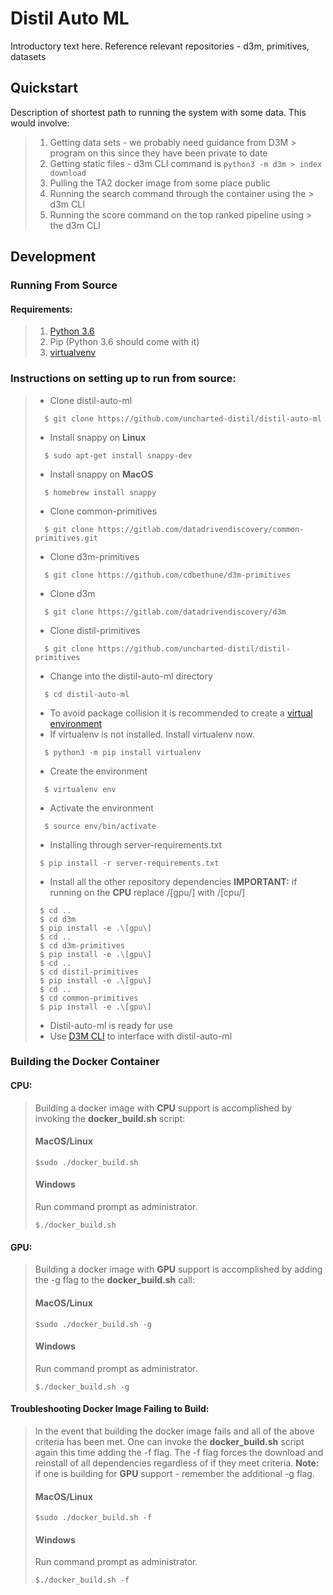 # Distil Auto ML

Introductory text here. Reference relevant repositories - d3m, primitives, datasets

## Quickstart

Description of shortest path to running the system with some data. This would involve:

> 1.  Getting data sets - we probably need guidance from D3M > program on this since they have been private to date
> 2.  Getting static files - d3m CLI command is `python3 -m d3m > index download`
> 3.  Pulling the TA2 docker image from some place public
> 4.  Running the search command through the container using the > d3m CLI
> 5.  Running the score command on the top ranked pipeline using > the d3m CLI

## Development

### Running From Source

#### Requirements:

> 1. [Python 3.6](https://www.python.org/downloads/release/python-360/)
> 2. Pip (Python 3.6 should come with it)
> 3. [virtualvenv](https://pypi.org/project/virtualenv/)

### Instructions on setting up to run from source:

> - Clone distil-auto-ml
>
> ```console
>   $ git clone https://github.com/uncharted-distil/distil-auto-ml
> ```
> - Install snappy on <b>Linux</b>
> ```console
>   $ sudo apt-get install snappy-dev
> ```
> - Install snappy on <b>MacOS</b>
> ```console
>   $ homebrew install snappy
> ```
> - Clone common-primitives
>
> ```console
>   $ git clone https://gitlab.com/datadrivendiscovery/common-primitives.git
> ```
>
> - Clone d3m-primitives
>
> ```console
>   $ git clone https://github.com/cdbethune/d3m-primitives
> ```
>
> - Clone d3m
>
> ```console
>   $ git clone https://gitlab.com/datadrivendiscovery/d3m
> ```
>
> - Clone distil-primitives
>
> ```console
>   $ git clone https://github.com/uncharted-distil/distil-primitives
> ```
>
> - Change into the distil-auto-ml directory
>
> ```console
>   $ cd distil-auto-ml
> ```
>
> - To avoid package collision it is recommended to create a [virtual environment](https://pypi.org/project/virtualenv/)
> - If virtualenv is not installed. Install virtualenv now.
>
> ```console
>   $ python3 -m pip install virtualenv
> ```
>
> - Create the environment
>
> ```console
>   $ virtualenv env
> ```
>
> - Activate the environment
>
> ```console
>   $ source env/bin/activate
> ```
>
> - Installing through server-requirements.txt
>
> ```console
>  $ pip install -r server-requirements.txt
> ```
>
> - Install all the other repository dependencies <b>IMPORTANT:</b> if running on the <b>CPU</b> replace /[gpu/] with /[cpu/]
>
> ```console
>  $ cd ..
>  $ cd d3m
>  $ pip install -e .\[gpu\]
>  $ cd ..
>  $ cd d3m-primitives
>  $ pip install -e .\[gpu\]
>  $ cd ..
>  $ cd distil-primitives
>  $ pip install -e .\[gpu\]
>  $ cd ..
>  $ cd common-primitives
>  $ pip install -e .\[gpu\]
> ```
>
> - Distil-auto-ml is ready for use
> - Use [D3M CLI](https://gitlab.com/datadrivendiscovery/d3m) to interface with distil-auto-ml

### Building the Docker Container

#### CPU:

> Building a docker image with <b>CPU</b> support is accomplished by invoking the <b>docker_build.sh</b> script:
>
> #### MacOS/Linux
>
> ```console
> $sudo ./docker_build.sh
> ```
>
> #### Windows
>
> Run command prompt as administrator.
>
> ```console
> $./docker_build.sh
> ```

#### GPU:

> Building a docker image with <b>GPU</b> support is accomplished by adding the -g flag to the <b>docker_build.sh</b> call:
>
> #### MacOS/Linux
>
> ```console
> $sudo ./docker_build.sh -g
> ```
>
> #### Windows
>
> Run command prompt as administrator.
>
> ```console
> $./docker_build.sh -g
> ```

#### Troubleshooting Docker Image Failing to Build:

> In the event that building the docker image fails and all of the above criteria has been met. One can invoke the <b>docker_build.sh</b> script again this time adding the -f flag. The -f flag forces the download and reinstall of all dependencies regardless of if they meet criteria. <b>Note:</b> if one is building for <b>GPU</b> support - remember the additional -g flag.
>
> #### MacOS/Linux
>
> ```console
> $sudo ./docker_build.sh -f
> ```
>
> #### Windows
>
> Run command prompt as administrator.
>
> ```console
> $./docker_build.sh -f
> ```
